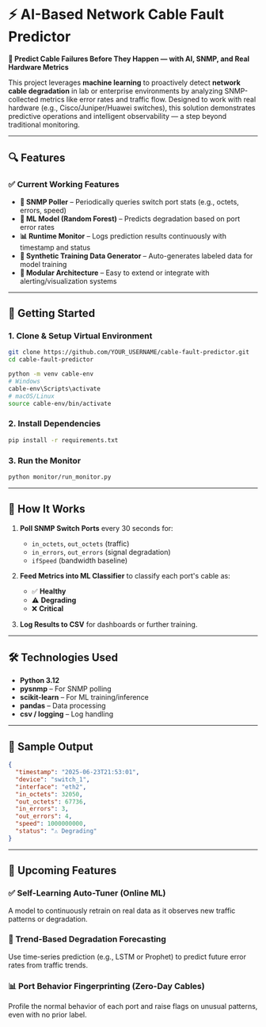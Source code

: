 
# ⚡ AI-Based Network Cable Fault Predictor

**🔌 Predict Cable Failures Before They Happen — with AI, SNMP, and Real Hardware Metrics**

This project leverages **machine learning** to proactively detect **network cable degradation** in lab or enterprise environments by analyzing SNMP-collected metrics like error rates and traffic flow. Designed to work with real hardware (e.g., Cisco/Juniper/Huawei switches), this solution demonstrates predictive operations and intelligent observability — a step beyond traditional monitoring.

---

## 🔍 Features

### ✅ Current Working Features

- **📡 SNMP Poller** – Periodically queries switch port stats (e.g., octets, errors, speed)
- **🧠 ML Model (Random Forest)** – Predicts degradation based on port error rates
- **📊 Runtime Monitor** – Logs prediction results continuously with timestamp and status
- **🧪 Synthetic Training Data Generator** – Auto-generates labeled data for model training
- **🧱 Modular Architecture** – Easy to extend or integrate with alerting/visualization systems

---

## 🚀 Getting Started

### 1. Clone & Setup Virtual Environment

```bash
git clone https://github.com/YOUR_USERNAME/cable-fault-predictor.git
cd cable-fault-predictor

python -m venv cable-env
# Windows
cable-env\Scripts\activate
# macOS/Linux
source cable-env/bin/activate
```

### 2. Install Dependencies

```bash
pip install -r requirements.txt
```

### 3. Run the Monitor

```bash
python monitor/run_monitor.py
```

---

## 🧠 How It Works

1. **Poll SNMP Switch Ports** every 30 seconds for:
   - `in_octets`, `out_octets` (traffic)
   - `in_errors`, `out_errors` (signal degradation)
   - `ifSpeed` (bandwidth baseline)

2. **Feed Metrics into ML Classifier** to classify each port's cable as:
   - ✅ **Healthy**
   - ⚠️ **Degrading**
   - ❌ **Critical**

3. **Log Results to CSV** for dashboards or further training.

---

## 🛠 Technologies Used

- **Python 3.12**
- **pysnmp** – For SNMP polling
- **scikit-learn** – For ML training/inference
- **pandas** – Data processing
- **csv / logging** – Log handling

---

## 🧪 Sample Output

```json
{
  "timestamp": "2025-06-23T21:53:01",
  "device": "switch_1",
  "interface": "eth2",
  "in_octets": 32050,
  "out_octets": 67736,
  "in_errors": 3,
  "out_errors": 4,
  "speed": 1000000000,
  "status": "⚠️ Degrading"
}
```

---

## 🔮 Upcoming Features

### ✅ Self-Learning Auto-Tuner (Online ML)
A model to continuously retrain on real data as it observes new traffic patterns or degradation.

### 🔭 Trend-Based Degradation Forecasting
Use time-series prediction (e.g., LSTM or Prophet) to predict future error rates from traffic trends.

### 📊 Port Behavior Fingerprinting (Zero-Day Cables)
Profile the normal behavior of each port and raise flags on unusual patterns, even with no prior label.
